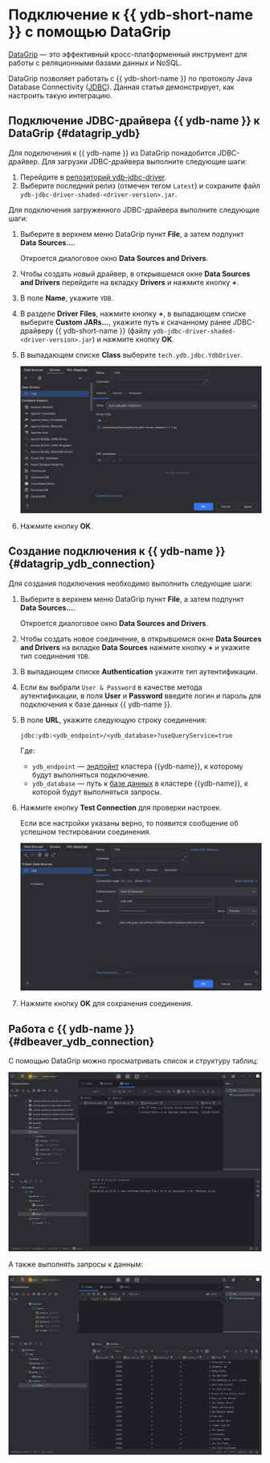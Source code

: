 # Подключение к {{ ydb-short-name }} с помощью DataGrip

[DataGrip](https://www.jetbrains.com/datagrip/) — это эффективный кросс-платформенный инструмент для работы с реляционными базами данных и NoSQL.

DataGrip позволяет работать с {{ ydb-short-name }} по протоколу Java Database Connectivity ([JDBC](https://ru.wikipedia.org/wiki/Java_Database_Connectivity)). Данная статья демонстрирует, как настроить такую интеграцию.

## Подключение JDBC-драйвера {{ ydb-name }} к DataGrip {#datagrip_ydb}

Для подключения к {{ ydb-name }} из DataGrip понадобится JDBC-драйвер. Для загрузки JDBC-драйвера выполните следующие шаги:
1. Перейдите в [репозиторий ydb-jdbc-driver](https://github.com/ydb-platform/ydb-jdbc-driver/releases).
1. Выберите последний релиз (отмечен тегом `Latest`) и сохраните файл `ydb-jdbc-driver-shaded-<driver-version>.jar`.

Для подключения загруженного JDBC-драйвера выполните следующие шаги:

1. Выберите в верхнем меню DataGrip пункт **File**, а затем подпункт **Data Sources…**.

   Откроется диалоговое окно **Data Sources and Drivers**.

1. Чтобы создать новый драйвер, в открывшемся окне **Data Sources and Drivers** перейдите на вкладку **Drivers** и нажмите кнопку **+**.

1. В поле **Name**, укажите `YDB`.

1. В разделе **Driver Files**, нажмите кнопку **+**, в выпадающем списке выберите **Custom JARs…**, укажите путь к скачанному ранее JDBC-драйверу {{ ydb-short-name }} (файлу `ydb-jdbc-driver-shaded-<driver-version>.jar`) и нажмите кнопку **OK**.

1. В выпадающем списке **Class** выберите `tech.ydb.jdbc.YdbDriver`.

   ![драйвер](./_assets/datagrip-ydb-driver.png)

1. Нажмите кнопку **OK**.

## Создание подключения к {{ ydb-name }} {#datagrip_ydb_connection}

Для создания подключения необходимо выполнить следующие шаги:

1. Выберите в верхнем меню DataGrip пункт **File**, а затем подпункт **Data Sources…**.

   Откроется диалоговое окно **Data Sources and Drivers**.

1. Чтобы создать новое соединение, в открывшемся окне **Data Sources and Drivers** на вкладке **Data Sources** нажмите кнопку **+** и укажите тип соединения `YDB`.

1. В выпадающем списке **Authentication** укажите тип аутентификации.

1. Если вы выбрали `User & Password` в качестве метода аутентификации, в поля **User** и **Password** введите логин и пароль для подключения к базе данных {{ ydb-name }}.

1. В поле **URL**, укажите следующую строку соединения:

    ```text
    jdbc:ydb:<ydb_endpoint>/<ydb_database>?useQueryService=true
    ```

    Где:

    - `ydb_endpoint` — [эндпойнт](../../concepts/connect.md#endpoint) кластера {{ydb-name}}, к которому будут выполняться подключение.
    - `ydb_database` — путь к [базе данных](../../concepts/glossary.md#database) в кластере {{ydb-name}}, к которой будут выполняться запросы.

1. Нажмите кнопку **Test Connection** для проверки настроек.

    Если все настройки указаны верно, то появится сообщение об успешном тестировании соединения.

    ![соединение](./_assets/datagrip-ydb-connection.png)

1. Нажмите кнопку **OK** для сохранения соединения.

## Работа с {{ ydb-name }} {#dbeaver_ydb_connection}

С помощью DataGrip можно просматривать список и структуру таблиц:

![список таблиц](./_assets/datagrip-list-tables.png)

А также выполнять запросы к данным:

![выполнение SQL](./_assets/datagrip-run-sql.png)
